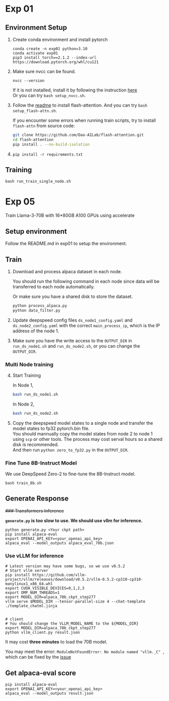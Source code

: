 # Exp 01

## Environment Setup

1. Create conda environment and install pytorch
    ```
    conda create -n exp01 python=3.10
    conda activate exp01
    pip3 install torch==2.1.2 --index-url https://download.pytorch.org/whl/cu121
    ```

2. Make sure nvcc can be found.
    ```shell
    nvcc --version
    ```
    If it is not installed, install it by following the instruction [here](https://developer.nvidia.com/cuda-downloads)  
    Or you can try `bash setup_nvcc.sh`.    

3. Follow the [readme](https://github.com/Dao-AILab/flash-attention?tab=readme-ov-file#installation-and-features) to install flash-attention.
And you can try `bash setup_flash-attn.sh`.

    If you encounter some errors when running train scripts, try to install `flash-attn` from source code:  
    
    ```bash
    git clone https://github.com/Dao-AILab/flash-attention.git
    cd flash-attention
    pip install . --no-build-isolation
    ```

4. `pip install -r requirements.txt`

## Training

```shell
bash run_train_single_node.sh
```

# Exp 05
Train Llama-3-70B with 16*80GB A100 GPUs using accelerate  

## Setup environment
Follow the README.md in exp01 to setup the environment.  

## Train
1. Download and process alpaca dataset in each node.  

    You should run the following command in each node since data will be transferred to each node automatically.  

    Or make sure you have a shared disk to store the dataset.  
    ```bash
    python process_alpaca.py
    python data_filter.py
    ```

2. Update deepspeed config files `ds_node1_config.yaml` and `ds_node2_config.yaml` with the correct `main_process_ip`, which is the IP address of the node 1.  

3. Make sure you have the write access to the `OUTPUT_DIR` in `run_ds_node1.sh` and `run_ds_node2.sh`, or you can change the `OUTPUT_DIR`.  

### Multi Node training
4. Start Training  

    In Node 1,  
    ```bash
    bash run_ds_node1.sh
    ```

    In Node 2,  

    ```bash
    bash run_ds_node2.sh
    ```

5. Copy the deepspeed model states to a single node and transfer the model states to fp32 pytorch.bin file.  
You should mannually copy the model states from node 2 to node 1 using `scp` or other tools. The process may cost serval hours so a shared disk is recommended.  
And then run `python zero_to_fp32.py` in the `OUTPUT_DIR`.  


### Fine Tune 8B-Instruct Model
We use DeepSpeed Zero-2 to fine-tune the 8B-Instruct model.  

```
bash train_8b.sh
```

## Generate Response
~~### Transformers Inference~~

**`generate.py` is too slow to use. We should use vllm for inference.**

```
python generate.py <Your ckpt path>
pip install alpaca-eval
export OPENAI_API_KEY=<your_openai_api_key>
alpaca_eval --model_outputs alpaca_eval_70b.json
```

### Use vLLM for inference

```
# Latest version may have some bugs, so we use v0.5.2
# Start vllm server
pip install https://github.com/vllm-project/vllm/releases/download/v0.5.2/vllm-0.5.2-cp310-cp310-manylinux1_x86_64.whl
export CUDA_VISIBLE_DEVICES=0,1,2,3
export OMP_NUM_THREADS=1
export MODEL_DIR=alpaca_70b_ckpt_step277
vllm serve $MODEL_DIR --tensor-parallel-size 4 --chat-template ./template_chatml.jinja


# client
# You should change the VLLM_MODEL_NAME to the ${MODEL_DIR}
export MODEL_DIR=alpaca_70b_ckpt_step277
python vllm_client.py result.json
```
It may cost **three minutes** to load the 70B model.

You may meet the error: `ModuleNotFoundError: No module named "vllm._C" `, which can be fixed by the [issue](https://github.com/vllm-project/vllm/issues/1814#issuecomment-1837122930)


## Get alpaca-eval score

```
pip install alpaca-eval
export OPENAI_API_KEY=<your_openai_api_key>
alpaca_eval --model_outputs result.json
```

